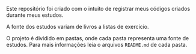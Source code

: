 Este repositório foi criado com o intuito de registrar meus códigos criados durante meus estudos.

A fonte dos estudos variam de livros a listas de exercício.

O projeto é dividido em pastas, onde cada pasta representa uma fonte de estudos.
Para mais informações leia o arquivos `README.md` de cada pasta. 

